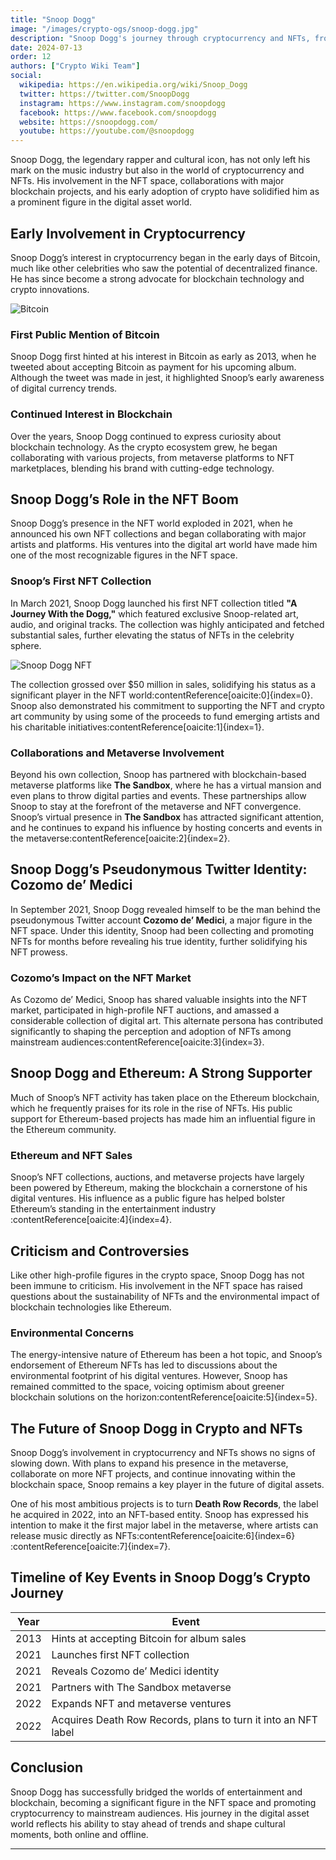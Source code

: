 ```yaml
---
title: "Snoop Dogg"
image: "/images/crypto-ogs/snoop-dogg.jpg"
description: "Snoop Dogg's journey through cryptocurrency and NFTs, from early adoption to becoming a major player in the NFT space."
date: 2024-07-13
order: 12
authors: ["Crypto Wiki Team"]
social:
  wikipedia: https://en.wikipedia.org/wiki/Snoop_Dogg
  twitter: https://twitter.com/SnoopDogg
  instagram: https://www.instagram.com/snoopdogg
  facebook: https://www.facebook.com/snoopdogg
  website: https://snoopdogg.com/
  youtube: https://youtube.com/@snoopdogg
---
```


Snoop Dogg, the legendary rapper and cultural icon, has not only left his mark on the music industry but also in the world of cryptocurrency and NFTs. His involvement in the NFT space, collaborations with major blockchain projects, and his early adoption of crypto have solidified him as a prominent figure in the digital asset world.

## Early Involvement in Cryptocurrency

Snoop Dogg’s interest in cryptocurrency began in the early days of Bitcoin, much like other celebrities who saw the potential of decentralized finance. He has since become a strong advocate for blockchain technology and crypto innovations.

![Bitcoin](/images/posts/bitcoin.jpg)

### First Public Mention of Bitcoin

Snoop Dogg first hinted at his interest in Bitcoin as early as 2013, when he tweeted about accepting Bitcoin as payment for his upcoming album. Although the tweet was made in jest, it highlighted Snoop’s early awareness of digital currency trends.

### Continued Interest in Blockchain

Over the years, Snoop Dogg continued to express curiosity about blockchain technology. As the crypto ecosystem grew, he began collaborating with various projects, from metaverse platforms to NFT marketplaces, blending his brand with cutting-edge technology.

## Snoop Dogg’s Role in the NFT Boom

Snoop Dogg’s presence in the NFT world exploded in 2021, when he announced his own NFT collections and began collaborating with major artists and platforms. His ventures into the digital art world have made him one of the most recognizable figures in the NFT space.

### Snoop’s First NFT Collection

In March 2021, Snoop Dogg launched his first NFT collection titled **"A Journey With the Dogg,"** which featured exclusive Snoop-related art, audio, and original tracks. The collection was highly anticipated and fetched substantial sales, further elevating the status of NFTs in the celebrity sphere.

![Snoop Dogg NFT](/images/posts/snoop-dogg-nfts.png)

The collection grossed over $50 million in sales, solidifying his status as a significant player in the NFT world&#8203;:contentReference[oaicite:0]{index=0}. Snoop also demonstrated his commitment to supporting the NFT and crypto art community by using some of the proceeds to fund emerging artists and his charitable initiatives&#8203;:contentReference[oaicite:1]{index=1}.

### Collaborations and Metaverse Involvement

Beyond his own collection, Snoop has partnered with blockchain-based metaverse platforms like **The Sandbox**, where he has a virtual mansion and even plans to throw digital parties and events. These partnerships allow Snoop to stay at the forefront of the metaverse and NFT convergence. Snoop’s virtual presence in **The Sandbox** has attracted significant attention, and he continues to expand his influence by hosting concerts and events in the metaverse&#8203;:contentReference[oaicite:2]{index=2}.

## Snoop Dogg’s Pseudonymous Twitter Identity: Cozomo de’ Medici

In September 2021, Snoop Dogg revealed himself to be the man behind the pseudonymous Twitter account **Cozomo de’ Medici**, a major figure in the NFT space. Under this identity, Snoop had been collecting and promoting NFTs for months before revealing his true identity, further solidifying his NFT prowess.

### Cozomo’s Impact on the NFT Market

As Cozomo de’ Medici, Snoop has shared valuable insights into the NFT market, participated in high-profile NFT auctions, and amassed a considerable collection of digital art. This alternate persona has contributed significantly to shaping the perception and adoption of NFTs among mainstream audiences&#8203;:contentReference[oaicite:3]{index=3}.

## Snoop Dogg and Ethereum: A Strong Supporter

Much of Snoop’s NFT activity has taken place on the Ethereum blockchain, which he frequently praises for its role in the rise of NFTs. His public support for Ethereum-based projects has made him an influential figure in the Ethereum community.

### Ethereum and NFT Sales

Snoop’s NFT collections, auctions, and metaverse projects have largely been powered by Ethereum, making the blockchain a cornerstone of his digital ventures. His influence as a public figure has helped bolster Ethereum’s standing in the entertainment industry&#8203;:contentReference[oaicite:4]{index=4}.

## Criticism and Controversies

Like other high-profile figures in the crypto space, Snoop Dogg has not been immune to criticism. His involvement in the NFT space has raised questions about the sustainability of NFTs and the environmental impact of blockchain technologies like Ethereum.

### Environmental Concerns

The energy-intensive nature of Ethereum has been a hot topic, and Snoop’s endorsement of Ethereum NFTs has led to discussions about the environmental footprint of his digital ventures. However, Snoop has remained committed to the space, voicing optimism about greener blockchain solutions on the horizon&#8203;:contentReference[oaicite:5]{index=5}.

## The Future of Snoop Dogg in Crypto and NFTs

Snoop Dogg’s involvement in cryptocurrency and NFTs shows no signs of slowing down. With plans to expand his presence in the metaverse, collaborate on more NFT projects, and continue innovating within the blockchain space, Snoop remains a key player in the future of digital assets.

One of his most ambitious projects is to turn **Death Row Records**, the label he acquired in 2022, into an NFT-based entity. Snoop has expressed his intention to make it the first major label in the metaverse, where artists can release music directly as NFTs&#8203;:contentReference[oaicite:6]{index=6}&#8203;:contentReference[oaicite:7]{index=7}.

## Timeline of Key Events in Snoop Dogg’s Crypto Journey

| **Year** | **Event**                                                      |
| -------- | -------------------------------------------------------------- |
| 2013     | Hints at accepting Bitcoin for album sales                     |
| 2021     | Launches first NFT collection                                  |
| 2021     | Reveals Cozomo de’ Medici identity                             |
| 2021     | Partners with The Sandbox metaverse                            |
| 2022     | Expands NFT and metaverse ventures                             |
| 2022     | Acquires Death Row Records, plans to turn it into an NFT label |

## Conclusion

Snoop Dogg has successfully bridged the worlds of entertainment and blockchain, becoming a significant figure in the NFT space and promoting cryptocurrency to mainstream audiences. His journey in the digital asset world reflects his ability to stay ahead of trends and shape cultural moments, both online and offline.

---
